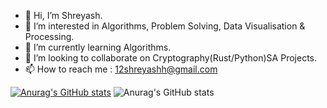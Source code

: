 - 👋 Hi, I’m Shreyash.
- 👀 I’m interested in Algorithms, Problem Solving, Data Visualisation & Processing.
- 🌱 I’m currently learning Algorithms.
- 💞️ I’m looking to collaborate on Cryptography(Rust/Python)SA Projects.
- 📫 How to reach me : 12shreyashh@gmail.com

[![Anurag's GitHub stats](https://github-readme-stats.vercel.app/api?username=DrCybernotix)](https://github.com/anuraghazra/github-readme-stats)
![Anurag's GitHub stats](https://github-readme-stats.vercel.app/api?username=DrCybernoti&show_icons=true&theme=dark)

<!---
DrCybernotix/DrCybernotix is a ✨ special ✨ repository because its `README.md` (this file) appears on your GitHub profile.
You can click the Preview link to take a look at your changes.
--->
